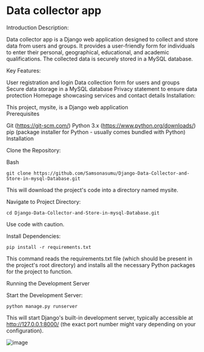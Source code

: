  
# Data collector app

Introduction
Description:

 Data collector app is a Django web application designed to collect and store data from users and groups. It provides a user-friendly form for individuals to enter their personal, geographical, educational, and academic qualifications. The collected data is securely stored in a MySQL database.

Key Features:

User registration and login
Data collection form for users and groups
Secure data storage in a MySQL database
Privacy statement to ensure data protection
Homepage showcasing services and contact details
Installation:


This project, mysite, is a Django web application  
Prerequisites

Git (https://git-scm.com/)
Python 3.x (https://www.python.org/downloads/)
pip (package installer for Python - usually comes bundled with Python)
Installation

Clone the Repository:

Bash
```
git clone https://github.com/Samsonasumu/Django-Data-Collector-and-Store-in-mysql-Database.git
```

 
This will download the project's code into a directory named mysite.

Navigate to Project Directory:

```
cd Django-Data-Collector-and-Store-in-mysql-Database.git

```

Use code with caution.

Install Dependencies:

```
pip install -r requirements.txt
```

This command reads the requirements.txt file (which should be present in the project's root directory) and installs all the necessary Python packages for the project to function.

Running the Development Server

Start the Development Server:

```
python manage.py runserver
```

This will start Django's built-in development server, typically accessible at http://127.0.0.1:8000/ (the exact port number might vary depending on your configuration).



![image](https://github.com/user-attachments/assets/08c38e9a-28dc-4443-9aac-3cd8e642d113)

